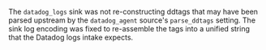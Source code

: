 The `datadog_logs` sink was not re-constructing ddtags that may have been parsed upstream by the `datadog_agent` source's `parse_ddtags` setting. The sink log encoding was fixed to re-assemble the tags into a unified string that the Datadog logs intake expects.
